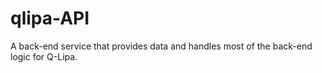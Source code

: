 # qlipa-API
A back-end service that provides data and handles most of the back-end logic for Q-Lipa.
